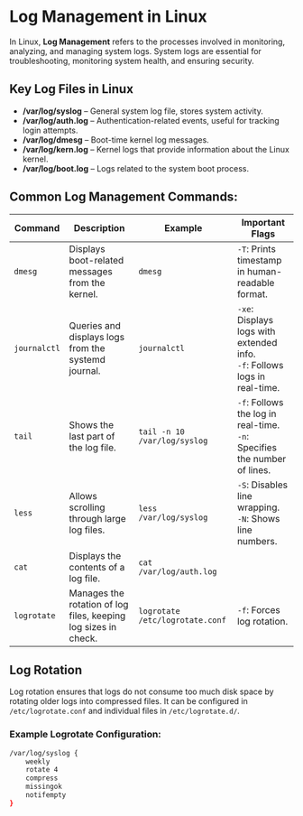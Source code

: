 # Log Management in Linux

In Linux, **Log Management** refers to the processes involved in monitoring, analyzing, and managing system logs. System logs are essential for troubleshooting, monitoring system health, and ensuring security.

## Key Log Files in Linux

- **/var/log/syslog** – General system log file, stores system activity.
- **/var/log/auth.log** – Authentication-related events, useful for tracking login attempts.
- **/var/log/dmesg** – Boot-time kernel log messages.
- **/var/log/kern.log** – Kernel logs that provide information about the Linux kernel.
- **/var/log/boot.log** – Logs related to the system boot process.

## Common Log Management Commands:

| Command      | Description                                                    | Example                         | Important Flags                                                              |
| ------------ | -------------------------------------------------------------- | ------------------------------- | ---------------------------------------------------------------------------- |
| `dmesg`      | Displays boot-related messages from the kernel.                | `dmesg`                         | `-T`: Prints timestamp in human-readable format.                             |
| `journalctl` | Queries and displays logs from the systemd journal.            | `journalctl`                    | `-xe`: Displays logs with extended info.<br>`-f`: Follows logs in real-time. |
| `tail`       | Shows the last part of the log file.                           | `tail -n 10 /var/log/syslog`    | `-f`: Follows the log in real-time.<br>`-n`: Specifies the number of lines.  |
| `less`       | Allows scrolling through large log files.                      | `less /var/log/syslog`          | `-S`: Disables line wrapping.<br>`-N`: Shows line numbers.                   |
| `cat`        | Displays the contents of a log file.                           | `cat /var/log/auth.log`         |                                                                              |
| `logrotate`  | Manages the rotation of log files, keeping log sizes in check. | `logrotate /etc/logrotate.conf` | `-f`: Forces log rotation.                                                   |

## Log Rotation

Log rotation ensures that logs do not consume too much disk space by rotating older logs into compressed files. It can be configured in `/etc/logrotate.conf` and individual files in `/etc/logrotate.d/`.

### Example Logrotate Configuration:

```bash
/var/log/syslog {
    weekly
    rotate 4
    compress
    missingok
    notifempty
}
```
